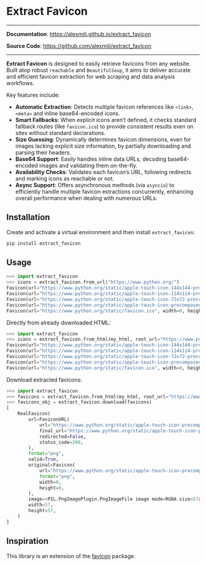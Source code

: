 # Extract Favicon

---

**Documentation**: <a href="https://alexmili.github.io/extract_favicon" target="_blank">https://alexmili.github.io/extract_favicon</a>

**Source Code**: <a href="https://github.com/alexmili/extract_favicon" target="_blank">https://github.com/alexmili/extract_favicon</a>

---

**Extract Favicon** is designed to easily retrieve favicons from any website. Built atop robust `reachable` and `BeautifulSoup`, it aims to deliver accurate and efficient favicon extraction for web scraping and data analysis workflows.

Key features include:

* **Automatic Extraction**: Detects multiple favicon references like `<link>`, `<meta>` and inline base64-encoded icons.
* **Smart Fallbacks**: When explicit icons aren’t defined, it checks standard fallback routes (like `favicon.ico`) to provide consistent results even on sites without standard declarations.
* **Size Guessing**: Dynamically determines favicon dimensions, even for images lacking explicit size information, by partially downloading and parsing their headers.
* **Base64 Support**: Easily handles inline data URLs, decoding base64-encoded images and validating them on-the-fly.
* **Availability Checks**: Validates each favicon’s URL, following redirects and marking icons as reachable or not.
* **Async Support**: Offers asynchronous methods (via `asyncio`) to efficiently handle multiple favicon extractions concurrently, enhancing overall performance when dealing with numerous URLs.

## Installation

Create and activate a virtual environment and then install `extract_favicon`:

```bash
pip install extract_favicon
```

## Usage

```python
>>> import extract_favicon
>>> icons = extract_favicon.from_url("https://www.python.org/")
Favicon(url="https://www.python.org/static/apple-touch-icon-144x144-precomposed.png", width=144, height=144, format="png")
Favicon(url="https://www.python.org/static/apple-touch-icon-114x114-precomposed.png", width=114, height=114, format="png")
Favicon(url="https://www.python.org/static/apple-touch-icon-72x72-precomposed.png", width=72, height=72, format="png")
Favicon(url="https://www.python.org/static/apple-touch-icon-precomposed.png", width=0, height=0, format="png")
Favicon(url="https://www.python.org/static/favicon.ico", width=0, height=0, format="ico")
```

Directly from already downloaded HTML:
```python
>>> import extract_favicon
>>> icons = extract_favicon.from_html(my_html, root_url="https://www.python.org/static/")
Favicon(url="https://www.python.org/static/apple-touch-icon-144x144-precomposed.png", width=144, height=144, format="png")
Favicon(url="https://www.python.org/static/apple-touch-icon-114x114-precomposed.png", width=114, height=114, format="png")
Favicon(url="https://www.python.org/static/apple-touch-icon-72x72-precomposed.png", width=72, height=72, format="png")
Favicon(url="https://www.python.org/static/apple-touch-icon-precomposed.png", width=0, height=0, format="png")
Favicon(url="https://www.python.org/static/favicon.ico", width=0, height=0, format="ico")
```

Download extracted favicons:
```python
>>> import extract_favicon
>>> favicons = extract_favicon.from_html(my_html, root_url="https://www.python.org/static/")
>>> favicons_obj = extract_favicon.download(favicons)
[
    RealFavicon(
        url=FaviconURL(
            url="https://www.python.org/static/apple-touch-icon-precomposed.png",
            final_url="https://www.python.org/static/apple-touch-icon-precomposed.png",
            redirected=False,
            status_code=200,
        ),
        format="png",
        valid=True,
        original=Favicon(
            url="https://www.python.org/static/apple-touch-icon-precomposed.png",
            format="png",
            width=0,
            height=0,
        ),
        image=<PIL.PngImagePlugin.PngImageFile image mode=RGBA size=57x57>,
        width=57,
        height=57,
    )
]
```


## Inspiration
This library is an extension of the [favicon](https://github.com/scottwernervt/favicon/) package.
